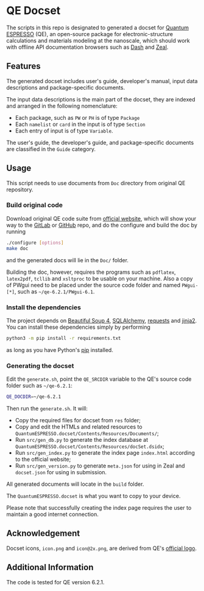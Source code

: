 # QE Docset

The scripts in this repo is designated to generated a docset for [Quantum ESPRESSO](https://www.quantum-espresso.org/) (QE), an open-source package for electronic-structure calculations and materials modeling at the nanoscale, which should work with offline API documentation browsers such as [Dash](https://kapeli.com/dash) and [Zeal](https://zealdocs.org/).

## Features

The generated docset includes user's guide, developer's manual, input data descriptions and package-specific documents.

The input data descriptions is the main part of the docset, they are indexed and arranged in the following nomenclature:
* Each package, such as `PW` or `PH` is of type `Package`
* Each `namelist` or `card` in the input is of type `Section`
* Each entry of input is of type `Variable`.

The user's guide, the developer's guide, and package-specific documents are classified in the `Guide` category.

## Usage

This script needs to use documents from `Doc` directory from original QE repository.

### Build original code

Download original QE code suite from [official website](https://www.quantum-espresso.org/download), which will show your way to the [GitLab](https://gitlab.com/QEF/q-e) or [GitHub](https://github.com/QEF/q-e) repo, and do the configure and build the doc by running
```sh
./configure [options]
make doc
```
and the generated docs will lie in the `Doc/` folder.

Building the doc, however, requires the programs such as `pdflatex`, `latex2pdf`, `tcllib` and `xsltproc` to be usable on your machine. Also a copy of PWgui need to be placed under the source code folder and named `PWgui-[*]`, such as `~/qe-6.2.1/PWgui-6.1`.

### Install the dependencies

The project depends on 
[Beautiful Soup 4](https://www.crummy.com/software/BeautifulSoup/),
[SQLAlchemy](https://www.sqlalchemy.org/),
[requests](http://docs.python-requests.org/en/master/) and
[jinja2](http://jinja.pocoo.org/). You can install these dependencies simply by performing
```sh
python3 -m pip install -r requirements.txt
```
as long as you have Python's [pip](https://pypi.org/project/pip/) installed.

### Generating the docset

Edit the `generate.sh`, point the `QE_SRCDIR` variable to the QE's source code folder such as `~/qe-6.2.1`:
```sh
QE_DOCDIR=~/qe-6.2.1
```

Then run the `generate.sh`. It will:
* Copy the required files for docset from `res` folder;
* Copy and edit the HTMLs and related resources to `QuantumESPRESSO.docset/Contents/Resources/Documents/`;
* Run `src/gen_db.py` to generate the index database at `QuantumESPRESSO.docset/Contents/Resources/docSet.dsidx`;
* Run `src/gen_index.py` to generate the index page `index.html` according to the official website;
* Run `src/gen_version.py` to generate `meta.json` for using in Zeal and `docset.json` for using in submission.

All generated documents will locate in the `build` folder.

The `QuantumESPRESSO.docset` is what you want to copy to your device.

Please note that successfully creating the index page requires the user to maintain a good internet connection.

## Acknowledgement

Docset icons, `icon.png` and `icon@2x.png`, are derived from QE's [official logo](https://www.quantum-espresso.org/project/logos).

## Additional Information

The code is tested for QE version 6.2.1.